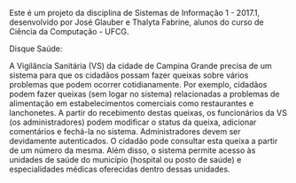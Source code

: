 Este é um projeto da disciplina de Sistemas de Informação 1 - 2017.1, desenvolvido por José Glauber e Thalyta Fabrine, alunos do curso de Ciência da Computação - UFCG.

Disque Saúde:

A Vigilância Sanitária (VS) da cidade de Campina Grande precisa de um sistema para que os cidadãos possam fazer queixas sobre vários problemas que podem ocorrer cotidianamente. Por exemplo, cidadãos podem fazer queixas (sem logar no sistema) relacionadas a problemas de alimentação em estabelecimentos comerciais como restaurantes e lanchonetes. A partir do recebimento destas queixas, os funcionários da VS (os administradores) podem modificar o status da queixa, adicionar comentários e fechá-la no sistema. Administradores devem ser devidamente autenticados. O cidadão pode consultar esta queixa a partir de um número da mesma. Além disso, o sistema permite acesso às unidades de saúde do município (hospital ou posto de saúde) e especialidades médicas oferecidas dentro dessas unidades.
